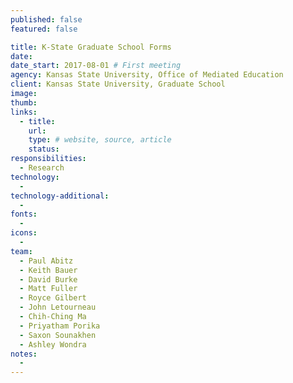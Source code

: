 ```yaml
---
published: false
featured: false

title: K-State Graduate School Forms
date:
date_start: 2017-08-01 # First meeting
agency: Kansas State University, Office of Mediated Education
client: Kansas State University, Graduate School
image:
thumb:
links:
  - title:
    url:
    type: # website, source, article
    status:
responsibilities:
  - Research
technology:
  -
technology-additional:
  -
fonts:
  -
icons:
  -
team:
  - Paul Abitz
  - Keith Bauer
  - David Burke
  - Matt Fuller
  - Royce Gilbert
  - John Letourneau
  - Chih-Ching Ma
  - Priyatham Porika
  - Saxon Sounakhen
  - Ashley Wondra
notes:
  -
---
```

